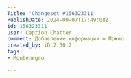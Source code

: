 ```yaml
---
Title: 'Changeset #156323311'
PublishDate: 2024-09-07T17:49:08Z
id: 156323311
user: Caption Chatter
comment: Добавление информации о Пржно
created_by: iD 2.30.2
tags:
- Montenegro

---
```

